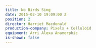 ```yaml
---
title: No Birds Sing
date: 2015-02-10 19:09:00 Z
position: 2
director: Harriet Macdonald
production-company: Pixels + Celluloid
equipment: Arri Alexa Anamorphic
is-shown: false
---
```


